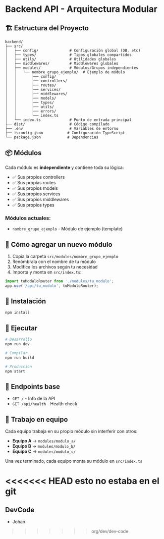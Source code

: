 # Backend API - Arquitectura Modular

## 🏗️ Estructura del Proyecto

```
backend/
├── src/
│   ├── config/              # Configuración global (DB, etc)
│   ├── types/               # Tipos globales compartidos
│   ├── utils/               # Utilidades globales
│   ├── middlewares/         # Middlewares globales
│   ├── modules/             # Módulos/Grupos independientes
│   │   └── nombre_grupo_ejemplo/  # Ejemplo de módulo
│   │       ├── config/
│   │       ├── controllers/
│   │       ├── routes/
│   │       ├── services/
│   │       ├── middlewares/
│   │       ├── models/
│   │       ├── types/
│   │       ├── utils/
│   │       ├── errors/
│   │       └── index.ts
│   └── index.ts             # Punto de entrada principal
├── dist/                    # Código compilado
├── .env                     # Variables de entorno
├── tsconfig.json           # Configuración TypeScript
└── package.json            # Dependencias
```

## 📦 Módulos

Cada módulo es **independiente** y contiene toda su lógica:

- ✅ Sus propios controllers
- ✅ Sus propias routes
- ✅ Sus propios models
- ✅ Sus propios services
- ✅ Sus propios middlewares
- ✅ Sus propios types

### Módulos actuales:
- `nombre_grupo_ejemplo` - Módulo de ejemplo (template)

## 🚀 Cómo agregar un nuevo módulo

1. Copia la carpeta `src/modules/nombre_grupo_ejemplo`
2. Renómbrala con el nombre de tu módulo
3. Modifica los archivos según tu necesidad
4. Importa y monta en `src/index.ts`:

```typescript
import tuModuloRouter from './modules/tu_modulo';
app.use('/api/tu_modulo', tuModuloRouter);
```

## 🔧 Instalación

```bash
npm install
```

## 🏃 Ejecutar

```bash
# Desarrollo
npm run dev

# Compilar
npm run build

# Producción
npm start
```

## 📡 Endpoints base

- `GET /` - Info de la API
- `GET /api/health` - Health check

## 👥 Trabajo en equipo

Cada equipo trabaja en su propio módulo sin interferir con otros:

- **Equipo A** → `modules/modulo_a/`
- **Equipo B** → `modules/modulo_b/`
- **Equipo C** → `modules/modulo_c/`

Una vez terminado, cada equipo monta su módulo en `src/index.ts`

<<<<<<< HEAD
esto no estaba en el git
=======

## DevCode
- Johan
>>>>>>> org/dev/dev-code
